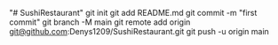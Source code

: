 "# SushiRestaurant"   git init  git add README.md  git commit -m "first commit"  git branch -M main  git remote add origin git@github.com:Denys1209/SushiRestaurant.git  git push -u origin main
